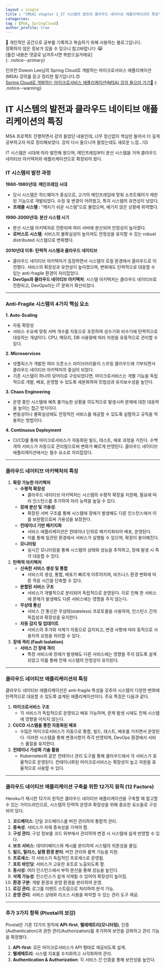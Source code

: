```yaml
---
layout : single
title : "[MSA] chapter 1_IT 시스템의 발전과 클라우드 네이티브 애플리케이션의 특징"
categories: 
tag : [MSA, SpringCloud]
author_profile: true
---
```


📌 개인적인 공간으로 공부를 기록하고 복습하기 위해 사용하는 블로그입니다. <br>
정확하지 않은 정보가 있을 수 있으니 참고바랍니다 :😸 <br>
[틀린 내용은 댓글로 남겨주시면 복받으실거에요]  
{: .notice--primary}

인프런 Dowon Lee님의 Spring Cloud로 개발하는 마이크로서비스 애플리케이션(MSA) 강의를 듣고 정리한 필기입니다.😊<br>
[Spring Cloud로 개발하는 마이크로서비스 애플리케이션(MSA) 강의 들으러 가기🔗](https://inf.run/GHeRm)
{: .notice--warning}

# IT 시스템의 발전과 클라우드 네이티브 애플리케이션의 특징

MSA 프로젝트 진행하면서 강의 들었던 내용인데, 너무 정신없이 핵심만 들어서 더 깊게 공부하고자 따로 정리해보았다. 강의 다시 들으니까 들었는데도 새로운 느낌…!😥

IT 시스템은 시대에 따라 발전해 왔으며, 메인프레임부터 분산 시스템을 거쳐 클라우드 네이티브 아키텍처와 애플리케이션으로 확장되어 왔다. 

### IT 시스템의 발전 과정

**1960-1980년대: 메인프레임 시대**

- 당시 시스템은 하드웨어가 중심으로, 고가의 메인프레임에 맞춰 소프트웨어가 제한된 기능으로 개발되었다. 수정 및 변경이 어려웠고, 특히 시스템의 유연성이 낮았다.
- **프레즐 시스템 :** “깨지기 쉬운 시스템”으로 불렸으며, 예기치 않은 상황에 취약했다.

**1990-2000년대: 분산 시스템 시기**

- 분산 시스템 아키텍처로 전환되며 여러 서버에 분산되어 안정성이 높아졌다.
- **로버스트 시스템**: 서비스의 불확실성이 높아져도 안정성을 유지할 수 있는 robust distributed 시스템으로 변화했다.

**2010년대 이후: 탄력적 시스템과 클라우드 네이티브**

- 클라우드 네이티브 아키텍처가 등장하면서 시스템이 로컬 환경에서 클라우드로 이전했다. 서비스의 확장성과 유연성이 높아졌으며, 변화에도 탄력적으로 대응할 수 있는 anti-fragile 환경이 자리잡았다.
- **DevOps와 클라우드 네이티브 아키텍처**: 시스템 아키텍처는 클라우드 네이티브로 전환되고, DevOps라는 IT 문화가 확산되었다.

---

### Anti-Fragile 시스템의 4가지 핵심 요소

**1. Auto-Scaling**

- 자동 확장성
- 서비스 수요에 맞춰 서버 개수를 자동으로 조정하여 성수기와 비수기에 탄력적으로 대응하는 개념이다. CPU, 메모리, DB 사용량에 따라 자원을 유동적으로 관리할 수 있다.

**2. Microservices**

- 넷플릭스가 개발한 여러 오픈소스 라이브러리들이 스프링 클라우드에 기부되면서 클라우드 네이티브 아키텍처의 중심이 되었다.
- 기존 시스템이 하나의 덩어리로 구성되었다면, 마이크로서비스는 개별 기능을 독립적으로 개발, 배포, 운영할 수 있도록 세분화하여 민첩성과 유지보수성을 높인다.

**3. Chaos Engineering**

- 운영 중인 시스템에 예측 불가능한 상황을 의도적으로 발생시켜 문제에 대한 대응력을 높이는 접근 방식이다.
- 변동성이나 불확실성에도 안정적인 서비스를 제공할 수 있도록 실험하고 규칙을 적용하는 방법이다.

**4. Continuous Deployment** 

- CI/CD를 통해 마이크로서비스가 자동화된 빌드, 테스트, 배포 과정을 거친다. 수백 개의 서비스가 자동으로 관리됨으로써 변화가 빠르게 반영된다. 클라우드 네이티브 애플리케이션에서는 필수 요소로 자리잡았다.

---

### 클라우드 네이티브 아키텍처의 특징

1. **확장 가능한 아키텍처**
    - **수평적 확장성**
        - 클라우드 네이티브 아키텍처는 시스템의 수평적 확장을 지원해, 필요에 따라 인스턴스를 추가하여 처리 능력을 높일 수 있다.
    - **장애 분산 및 가용성**:
        - 확장된 서버 구조를 통해 시스템에 장애가 발생해도 다른 인스턴스에서 이를 보완함으로써 가용성을 보장한다.
    - **컨테이너 기반 패키지화**
        - 서비스 애플리케이션은 컨테이너 단위로 패키지화되어 배포, 운영된다.
        - 이를 통해 일관된 환경에서 서비스가 실행될 수 있으며, 확장이 용이해진다.
    - **모니터링**
        - 실시간 모니터링을 통해 시스템의 상태와 성능을 추적하고, 장애 발생 시 즉각 대응할 수 있다.
2. **탄력적 아키텍처**
    - **신속한 서비스 생성 및 통합**
        - 서비스의 생성, 통합, 배포가 빠르게 이루어지며, 비즈니스 환경 변화에 따른 적응 시간을 단축할 수 있다.
    - **분할된 서비스 구조**
        - 서비스가 개별적으로 분리되어 독립적으로 운영된다. 이로 인해 한 서비스에 문제가 발생해도 다른 서비스에는 영향을 주지 않는다.
    - **무상태 통신**
        - 서비스 간 통신은 무상태(stateless) 프로토콜을 사용하여, 인스턴스 간의 독립성과 확장성을 유지한다.
    - **자동 감지 및 업데이트**
        - 서비스의 추가와 삭제가 자동으로 감지되고, 변경 사항에 따라 동적으로 사용자의 요청을 처리할 수 있다.
3. **장애 격리 (Fault Isolation)**
    - **서비스 간 장애 격리**
        - 특정 서비스에 장애가 발생해도 다른 서비스에는 영향을 주지 않도록 설계되었고 이를 통해 전체 시스템의 안정성이 유지된다.

---

### 클라우드 네이티브 애플리케이션의 특징

클라우드 네이티브 애플리케이션은 anti-fragile 특성을 갖추어 시스템이 다양한 변화에 탄력적으로 대응할 수 있도록 설계된 애플리케이션이다. 주요 특징은 다음과 같다.

1. **마이크로서비스 구조**
    - 각 서비스가 독립적으로 운영되고 배포 가능하며, 문제 발생 시에도 전체 시스템에 영향을 미치지 않는다.
2. **CI/CD 시스템을 통한 자동화된 배포**
    - 수많은 마이크로서비스가 자동으로 통합, 빌드, 테스트, 배포를 거치면서 운영된다. 이러한 시스템을 통해 변경사항이 즉각 반영되며, DevOps 환경에서 서비스 품질을 유지한다.
3. **컨테이너 가상화 기술 활용**
    - Kubernetes와 같은 컨테이너 관리 도구를 통해 클라우드에서 각 서비스가 효율적으로 운영된다. 컨테이너화된 마이크로서비스는 확장성이 높고 자원을 효율적으로 사용할 수 있다.

---

### 클라우드 네이티브 애플리케이션 구축을 위한 12가지 원칙 (12 Factors)

Heroku가 제시한 12가지 원칙은 클라우드 네이티브 애플리케이션을 구축할 때 참고할 수 있는 가이드라인으로, 시스템의 탄력적 운영과 확장성을 위해 중요한 요소들로 구성되어 있다.

1. **코드베이스**: 단일 코드베이스를 버전 관리하여 통합적 관리.
2. **종속성**: 서비스가 자체 종속성을 가져야 함.
3. **구성 관리**: 구성 정보를 코드 외부에서 관리하여 변경 시 시스템에 쉽게 반영할 수 있다.
4. **보조 서비스**: 데이터베이스와 캐시를 분리하여 시스템의 의존성을 줄임.
5. **빌드, 릴리스, 실행 환경 분리**: 버전 관리와 롤백 기능을 지원.
6. **프로세스**: 각 서비스가 독립적인 프로세스로 운영됨.
7. **포트 바인딩**: 서비스가 고유한 포트로 노출되도록 함.
8. **동시성**: 여러 인스턴스에서 부하 분산을 통해 성능을 높인다.
9. **삭제 가능성**: 인스턴스가 쉽게 삭제될 수 있어야 확장성이 높아짐.
10. **환경 구분**: 개발 환경과 운영 환경을 분리하여 운영.
11. **로깅 관리**: 로그를 이벤트 스트림으로 처리하여 분석 가능.
12. **운영 관리**: 서비스 상태와 리소스 사용을 파악할 수 있는 관리 도구 제공.

---

### 추가 3가지 항목 (Pivotal의 보강)

Pivotal은 기존 12가지 원칙에 **API-first**, **텔레메트리(모니터링)**, 인증(Authentication)과 권한 관리(Authorization)를 추가하여 보안을 강화하고 관리 기능을 확장했다.

1. **API-first**: 모든 마이크로서비스가 API 형태로 제공되도록 설계.
2. **텔레메트리**: 시스템 지표를 수치화하고 시각화하여 관리.
3. **Authentication & Authorization**: 각 서비스 간 인증을 통해 보안성을 높인다.


<br>
<br>
<br>
<br>
<br>
